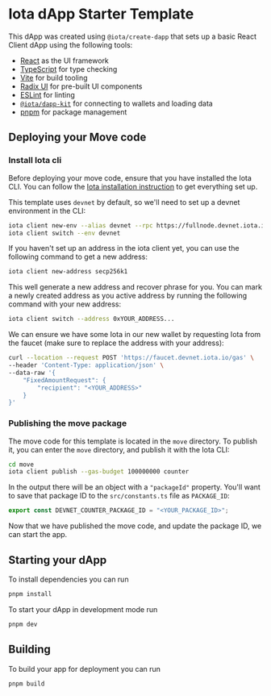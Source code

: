 # Iota dApp Starter Template

This dApp was created using `@iota/create-dapp` that sets up a basic React
Client dApp using the following tools:

- [React](https://react.dev/) as the UI framework
- [TypeScript](https://www.typescriptlang.org/) for type checking
- [Vite](https://vitejs.dev/) for build tooling
- [Radix UI](https://www.radix-ui.com/) for pre-built UI components
- [ESLint](https://eslint.org/) for linting
- [`@iota/dapp-kit`](https://sdk.mystenlabs.com/dapp-kit) for connecting to
  wallets and loading data
- [pnpm](https://pnpm.io/) for package management

## Deploying your Move code

### Install Iota cli

Before deploying your move code, ensure that you have installed the Iota CLI. You
can follow the [Iota installation instruction](https://docs.iota.io/build/install)
to get everything set up.

This template uses `devnet` by default, so we'll need to set up a devnet
environment in the CLI:

```bash
iota client new-env --alias devnet --rpc https://fullnode.devnet.iota.io:443
iota client switch --env devnet
```

If you haven't set up an address in the iota client yet, you can use the
following command to get a new address:

```bash
iota client new-address secp256k1
```

This well generate a new address and recover phrase for you. You can mark a
newly created address as you active address by running the following command
with your new address:

```bash
iota client switch --address 0xYOUR_ADDRESS...
```

We can ensure we have some Iota in our new wallet by requesting Iota from the
faucet (make sure to replace the address with your address):

```bash
curl --location --request POST 'https://faucet.devnet.iota.io/gas' \
--header 'Content-Type: application/json' \
--data-raw '{
    "FixedAmountRequest": {
        "recipient": "<YOUR_ADDRESS>"
    }
}'
```

### Publishing the move package

The move code for this template is located in the `move` directory. To publish
it, you can enter the `move` directory, and publish it with the Iota CLI:

```bash
cd move
iota client publish --gas-budget 100000000 counter
```

In the output there will be an object with a `"packageId"` property. You'll want
to save that package ID to the `src/constants.ts` file as `PACKAGE_ID`:

```ts
export const DEVNET_COUNTER_PACKAGE_ID = "<YOUR_PACKAGE_ID>";
```

Now that we have published the move code, and update the package ID, we can
start the app.

## Starting your dApp

To install dependencies you can run

```bash
pnpm install
```

To start your dApp in development mode run

```bash
pnpm dev
```

## Building

To build your app for deployment you can run

```bash
pnpm build
```
